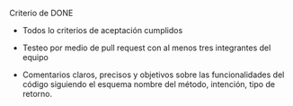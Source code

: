 Criterio de DONE

- Todos lo criterios de aceptación cumplidos

- Testeo por medio de pull request con al menos tres integrantes del equipo

- Comentarios claros, precisos y objetivos sobre las funcionalidades del código
    siguiendo el esquema nombre del método, intención, tipo de retorno.

